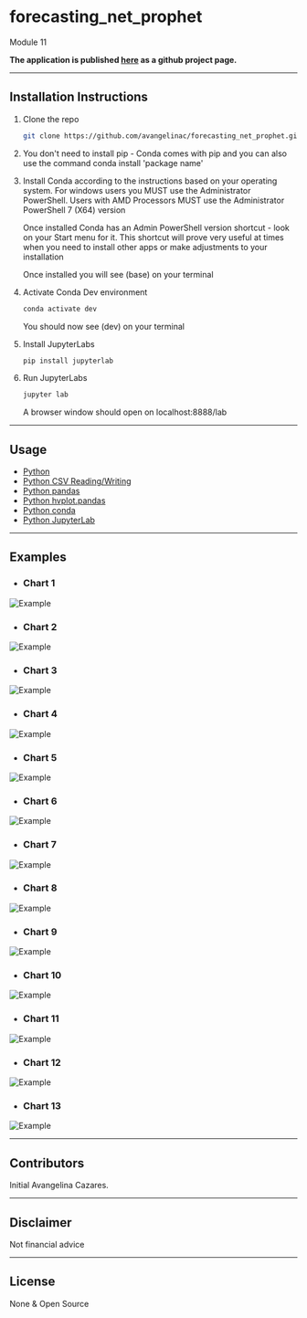 # forecasting_net_prophet
Module 11

**The application is published [here](https://github.com/avangelinac/forecasting_net_prophet) as a github project page.**

---
## Installation Instructions

1. Clone the repo
   ```sh
   git clone https://github.com/avangelinac/forecasting_net_prophet.git
   ```

2. You don't need to install pip - Conda comes with pip and you can also use the command
    conda install 'package name'
   
3. Install Conda according to the instructions based on your operating system.
    For windows users you MUST use the Administrator PowerShell. Users with AMD Processors MUST use the Administrator PowerShell 7 (X64) version
  
    Once installed Conda has an Admin PowerShell version shortcut - look on your Start menu for it.
    This shortcut will prove very useful at times when you need to install other apps or make adjustments to your installation

    Once installed you will see (base) on your terminal
   
4. Activate Conda Dev environment
   ```sh
   conda activate dev
   ```
   You should now see (dev) on your terminal

5. Install JupyterLabs
   ```sh
   pip install jupyterlab
   ```

6. Run JupyterLabs
   ```sh
   jupyter lab
   ```
   A browser window should open on localhost:8888/lab

---
## Usage

* [Python](https://www.python.org/)
* [Python CSV Reading/Writing](https://docs.python.org/3/library/csv.html)
* [Python pandas](https://pandas.pydata.org/)
* [Python hvplot.pandas](https://hvplot.holoviz.org/index.html)
* [Python conda](https://docs.conda.io/projects/conda/en/latest/user-guide/install/index.html)
* [Python JupyterLab](https://jupyter.org/)

---
## Examples
- ### Chart 1
![Example](images/ex_one.png)
- ### Chart 2 
![Example](images/ex_two.png)
- ### Chart 3
![Example](images/ex_three.png)
- ### Chart 4
![Example](images/ex_four.png)
- ### Chart 5
![Example](images/ex_five.png)
- ### Chart 6
![Example](images/ex_six.png)
- ### Chart 7 
![Example](images/ex_seven.png)
- ### Chart 8
![Example](images/ex_eight.png)
- ### Chart 9
![Example](images/ex_nine.png)
- ### Chart 10
![Example](images/ex_ten.png)
- ### Chart 11
![Example](images/ex_eleven.png)
- ### Chart 12 
![Example](images/ex_twelve.png)
- ### Chart 13
![Example](images/ex_thirteen.png)

---
## Contributors
Initial Avangelina Cazares. 

---
## Disclaimer
Not financial advice

---
## License
None & Open Source